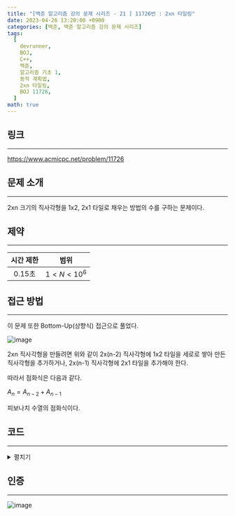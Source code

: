 ```yaml
---
title: "[백준 알고리즘 강의 문제 시리즈 - 21 ] 11726번 : 2xn 타일링"
date: 2023-04-26 13:20:00 +0900
categories: [백준, 백준 알고리즘 강의 문제 시리즈]
tags:
  [
    devrunner,
    BOJ,
    C++,
    백준,
    알고리즘 기초 1,
    동적 계획법,
    2xn 타일링,
    BOJ 11726,
  ]
math: true
---
```


## 링크

---

<https://www.acmicpc.net/problem/11726>

## 문제 소개

---

2xn 크기의 직사각형을 1x2, 2x1 타일로 채우는 방법의 수를 구하는 문제이다.

## 제약

---

| 시간 제한 |    범위    |
| :-------: | :--------: |
|  0.15초   | $1<N<10^6$ |

## 접근 방법

---

이 문제 또한 Bottom-Up(상향식) 접근으로 풀었다.

![image](https://user-images.githubusercontent.com/87963766/234469057-ce1565d8-3bf8-4ffc-b88d-f62473355de9.png)

2xn 직사각형을 만들려면 위와 같이 2x(n-2) 직사각형에 1x2 타일을 세로로 쌓아 만든 직사각형을 추가하거나, 2x(n-1) 직사각형에 2x1 타일을 추가해야 한다.

따라서 점화식은 다음과 같다.

$A_n = A_{n-2} + A_{n-1}$

피보나치 수열의 점화식이다.

## 코드

---

<details>
<summary>펼치기</summary>
<div markdown="1">

```cpp
#include <bits/stdc++.h>
using namespace std;

int a[1001] = {1, 1};

int n;

void solve() {
  for (int i = 2; i <= n; ++i) {
    a[i] = (a[i - 2] + a[i - 1]) % 10007;
  }

  cout << a[n] << '\n';
}

int main() {
  cin >> n;
  solve();
  return 0;
}
```

</div>
</details>

## 인증

---

![image](https://user-images.githubusercontent.com/87963766/234467591-1e7eb504-e802-4371-9c3c-daff8c1236bc.png)
